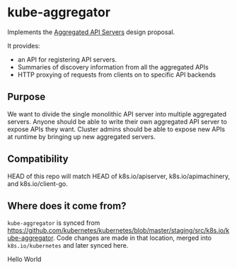 # kube-aggregator

Implements the [Aggregated API Servers](https://github.com/kubernetes/design-proposals-archive/blob/main/api-machinery/aggregated-api-servers.md) design proposal.

It provides:

* an API for registering API servers.
* Summaries of discovery information from all the aggregated APIs
* HTTP proxying of requests from clients on to specific API backends


## Purpose

We want to divide the single monolithic API server into multiple aggregated
servers. Anyone should be able to write their own aggregated API server to expose APIs they want.
Cluster admins should be able to expose new APIs at runtime by bringing up new
aggregated servers.


## Compatibility

HEAD of this repo will match HEAD of k8s.io/apiserver, k8s.io/apimachinery, and k8s.io/client-go.

## Where does it come from?

`kube-aggregator` is synced from https://github.com/kubernetes/kubernetes/blob/master/staging/src/k8s.io/kube-aggregator.
Code changes are made in that location, merged into `k8s.io/kubernetes` and later synced here.

Hello World
